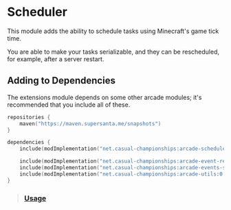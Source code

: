 # Scheduler

This module adds the ability to schedule tasks using Minecraft's game tick time.

You are able to make your tasks serializable, and they can be rescheduled, for example,
after a server restart.

## Adding to Dependencies

The extensions module depends on some other arcade modules; it's recommended that you
include all of these.

```kts
repositories {
    maven("https://maven.supersanta.me/snapshots")
}

dependencies {
    include(modImplementation("net.casual-championships:arcade-scheduler:0.4.0-alpha.7+1.21.4")!!)

    include(modImplementation("net.casual-championships:arcade-event-registry:0.4.0-alpha.7+1.21.4")!!)
    include(modImplementation("net.casual-championships:arcade-events-server:0.4.0-alpha.7+1.21.4")!!)
    include(modImplementation("net.casual-championships:arcade-utils:0.4.0-alpha.7+1.21.4")!!)
}
```

> ### [Usage](./usage.md)